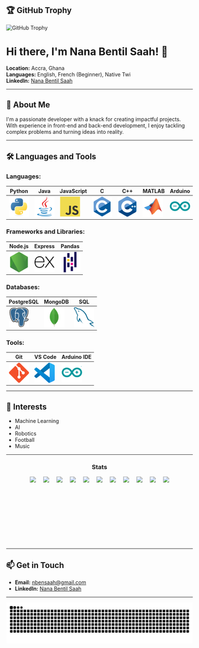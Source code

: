 ## 🏆 GitHub Trophy
![GitHub Trophy](https://github-profile-trophy.vercel.app/?username=brabentil&theme=algolia)

# Hi there, I'm Nana Bentil Saah! 👋

**Location:** Accra, Ghana  
**Languages:** English, French (Beginner), Native Twi  
**LinkedIn:** [Nana Bentil Saah](https://www.linkedin.com/in/nana-bentil-saah)  


---

## 🚀 About Me

I'm a passionate developer with a knack for creating impactful projects. With experience in front-end and back-end development, I enjoy tackling complex problems and turning ideas into reality.

---

## 🛠 Languages and Tools

### Languages:
| Python | Java | JavaScript | C | C++ | MATLAB | Arduino |
|----------|----------|----------|-----|-----|-----|-----|
| <img src="https://github.com/devicons/devicon/blob/master/icons/python/python-original.svg" title="Python" alt="Python" width="55" height="55"/> | <img src="https://github.com/devicons/devicon/blob/master/icons/java/java-original.svg" title="Java" alt="Java" width="55" height="55"/> | <img src="https://github.com/devicons/devicon/blob/master/icons/javascript/javascript-original.svg" title="JavaScript" alt="JavaScript" width="55" height="55"/> | <img src="https://github.com/devicons/devicon/blob/master/icons/c/c-original.svg" title="C" alt="C" width="55" height="55"/> | <img src="https://github.com/devicons/devicon/blob/master/icons/cplusplus/cplusplus-original.svg" title="C++" alt="C++" width="55" height="55"/> | <img src="https://github.com/devicons/devicon/blob/master/icons/matlab/matlab-original.svg" title="MATLAB" alt="MATLAB" width="55" height="55"/> | <img src="https://github.com/devicons/devicon/blob/master/icons/arduino/arduino-original.svg" title="Arduino" alt="Arduino" width="55" height="55"/> |

### Frameworks and Libraries:
| Node.js | Express | Pandas |
|----------|----------|-----|
| <img src="https://github.com/devicons/devicon/blob/master/icons/nodejs/nodejs-original.svg" title="Node.js" alt="Node.js" width="55" height="55"/> | <img src="https://github.com/devicons/devicon/blob/master/icons/express/express-original.svg" title="Express" alt="Express" width="55" height="55"/> | <img src="https://github.com/devicons/devicon/blob/master/icons/pandas/pandas-original.svg" title="Pandas" alt="Pandas" width="55" height="55"/> | 

### Databases:
| PostgreSQL | MongoDB | SQL |
|----------|----------|----------|
| <img src="https://github.com/devicons/devicon/blob/master/icons/postgresql/postgresql-original.svg" title="PostgreSQL" alt="PostgreSQL" width="55" height="55"/> | <img src="https://github.com/devicons/devicon/blob/master/icons/mongodb/mongodb-original.svg" title="MongoDB" alt="MongoDB" width="55" height="55"/> | <img src="https://github.com/devicons/devicon/blob/master/icons/mysql/mysql-original.svg" title="SQL" alt="SQL" width="55" height="55"/> |

### Tools:
| Git | VS Code | Arduino IDE |
|----------|----------|-----|
| <img src="https://github.com/devicons/devicon/blob/master/icons/git/git-original.svg" title="Git" alt="Git" width="55" height="55"/> | <img src="https://github.com/devicons/devicon/blob/master/icons/vscode/vscode-original.svg" title="VS Code" alt="VS Code" width="55" height="55"/> | <img src="https://github.com/devicons/devicon/blob/master/icons/arduino/arduino-original.svg" title="Arduino IDE" alt="Arduino IDE" width="55" height="55"/> |

---

## 🌱 Interests

- Machine Learning
- AI
- Robotics
- Football
- Music

---
<div align="center">
  <h3>Stats</h3>
  <div style="display: flex; justify-content: center; flex-wrap: wrap; gap: 20px;">
    <img src="https://streak-stats.demolab.com/?user=brabentil&theme=transparent&cache_seconds=1800" height="180em" />
    <img src="https://github-readme-stats.vercel.app/api/top-langs/?username=brabentil&layout=compact&theme=transparent&cache_seconds=1800" height="180em" />
    <img src="http://github-profile-summary-cards.vercel.app/api/cards/stats?username=brabentil&theme=transparent&cache_seconds=1800" height="180em" />
    <img src="http://github-profile-summary-cards.vercel.app/api/cards/most-commit-language?username=brabentil&theme=transparent&cache_seconds=1800" height="180em" />
    <img src="http://github-profile-summary-cards.vercel.app/api/cards/repos-per-language?username=brabentil&theme=transparent&cache_seconds=1800" height="180em" />
    <img src="http://github-profile-summary-cards.vercel.app/api/cards/productive-time?username=brabentil&theme=transparent&utcOffset=0&cache_seconds=1800" height="180em" />
    <img src="http://github-profile-summary-cards.vercel.app/api/cards/profile-details?username=brabentil&theme=transparent&cache_seconds=1800" height="180em" />
    <img src="https://github-readme-activity-graph.vercel.app/graph?username=brabentil&theme=github&cache_seconds=1800" height="180em" />
    <img src="https://github-readme-stats.vercel.app/api?username=brabentil&show_icons=true&hide=contribs,prs&cache_seconds=1800&theme=transparent" height="180em" />
    <img src="https://badges.pufler.dev/commits/monthly/brabentil" height="80em" />
    <img src="https://komarev.com/ghpvc/?username=brabentil&theme=transparent" height="80em" />
  </div>
</div>

---

## 📫 Get in Touch

- **Email:** [nbensaah@gmail.com](mailto:nbensaah@gmail.com)
- **LinkedIn:** [Nana Bentil Saah](https://www.linkedin.com/in/nana-bentil-saah)

---
<picture>
  <source media="(prefers-color-scheme: dark)" srcset="https://github.com/brabentil/brabentil/blob/output/github-contribution-grid-snake-dark.svg" />
  <source media="(prefers-color-scheme: light)" srcset="https://github.com/brabentil/brabentil/blob/output/github-contribution-grid-snake.svg" />
  <img alt="github-snake" src="https://github.com/brabentil/brabentil/blob/output/github-contribution-grid-snake-dark.svg" />
</picture>

